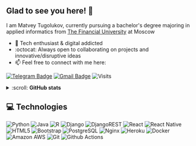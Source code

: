 ## Glad to see you here! 👋

I am Matvey Tugolukov, currently pursuing a bachelor's degree majoring in applied informatics from [The Financial University](http://www.fa.ru/) at Moscow  
+ :rocket: Tech enthusiast & digital addicted
+  :octocat: Always open to collaborating on projects and innovative/disruptive ideas
+ 📫 Feel free to connect with me here:<br>

[![Telegram Badge](https://img.shields.io/badge/-@axelenvy-0088CC?style=flat&logo=Telegram&logoColor=white)](https://t.me/axelenvy "Contact on Telegram")
[![Gmail Badge](https://img.shields.io/badge/-bitcoineazy@gmail.com-c14438?style=flat&logo=Gmail&logoColor=white)](mailto:bitcoineazy@gmail.com "Connect via Email")
![Visits](https://komarev.com/ghpvc/?username=bitcoineazy&label=Profile%20views&color=0e75b6&style=flat)

<details>
  <summary>:scroll: <b>GitHub stats</b></summary>
  <h2 align="center">
    <a href="https://git.io/typing-svg">
      <img src="https://github-readme-stats.vercel.app/api?username=bitcoineazy&show_icons=true&theme=algolia&hide_border=true">
      <img src="https://github-readme-streak-stats.herokuapp.com/?user=bitcoineazy&theme=algolia&hide_border=true">
      <img src=https://activity-graph.herokuapp.com/graph?username=bitcoineazy&bg_color=050F2C&color=00AEFF&line=2DDE98&point=#FFFFFF&hide_border=true/>
    </a>
  </h2>
</details>

## :computer: Technologies

![Python](https://img.shields.io/badge/-Python-8fcfd1?style=flat&logo=Python)
![Java](https://img.shields.io/badge/-Java-E34A86?style=flat&logo=java)
![R](https://img.shields.io/badge/R-276DC3?style=flat&logo=r&logoColor=white)
![Django](https://img.shields.io/badge/Django-092E20?style=flat&logo=django&logoColor=white)
![DjangoREST](https://img.shields.io/badge/Django-REST-ff1709?style=flat&logo=django&logoColor=white&color=ff1709&labelColor=gray)
![React](https://img.shields.io/badge/React-20232A?style=flat&logo=react&logoColor=61DAFB)
![React Native](https://img.shields.io/badge/React_Native-20232A?style=flat&logo=react&logoColor=04343f&color=1797b3)
![HTML5](https://img.shields.io/badge/-HTML5-E34F26?style=flat&logo=html5&logoColor=white)
![Bootstrap](https://img.shields.io/badge/-Bootstrap-563D7C?style=flat&logo=bootstrap)
![PostgreSQL](https://img.shields.io/badge/-PostgreSQL-blue?style=flat&logo=postgresql&logoColor=black)
![Nginx](https://img.shields.io/badge/Nginx-%23009639.svg?style=flat&logo=nginx&logoColor=white)
![Heroku](https://img.shields.io/badge/-Heroku-430098?style=flat&logo=heroku)
![Docker](https://img.shields.io/badge/-Docker-336791?style=flat&logo=docker)
![Amazon AWS](https://img.shields.io/badge/Amazon%20AWS-232F3E?style=flat&logo=amazon-aws)
![Git](https://img.shields.io/badge/-Git-gray?style=flat&logo=git)
![Github Actions](https://img.shields.io/badge/-Github_Actions-2088FF?style=flat&logo=github-actions&logoColor=white)


